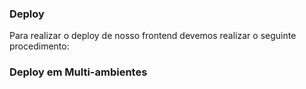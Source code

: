 
### Deploy

Para realizar o deploy de nosso frontend devemos realizar o seguinte procedimento:

<!-- Adicionar passo conforme detalhado no escopo do projeto -->

### Deploy em Multi-ambientes

<!-- Adicionar passo conforme detalhado no escopo do projeto -->

